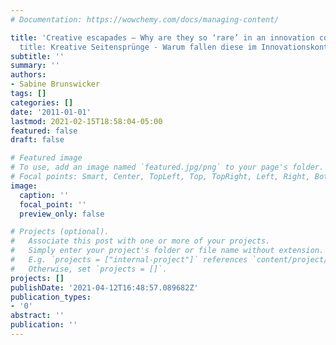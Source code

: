 ```yaml
---
# Documentation: https://wowchemy.com/docs/managing-content/

title: 'Creative escapades – Why are they so ‘rare’ in an innovation context? (German
  title: Kreative Seitensprünge - Warum fallen diese im Innovationskontext so schwer?)'
subtitle: ''
summary: ''
authors:
- Sabine Brunswicker
tags: []
categories: []
date: '2011-01-01'
lastmod: 2021-02-15T18:58:04-05:00
featured: false
draft: false

# Featured image
# To use, add an image named `featured.jpg/png` to your page's folder.
# Focal points: Smart, Center, TopLeft, Top, TopRight, Left, Right, BottomLeft, Bottom, BottomRight.
image:
  caption: ''
  focal_point: ''
  preview_only: false

# Projects (optional).
#   Associate this post with one or more of your projects.
#   Simply enter your project's folder or file name without extension.
#   E.g. `projects = ["internal-project"]` references `content/project/deep-learning/index.md`.
#   Otherwise, set `projects = []`.
projects: []
publishDate: '2021-04-12T16:48:57.089682Z'
publication_types:
- '0'
abstract: ''
publication: ''
---
```

